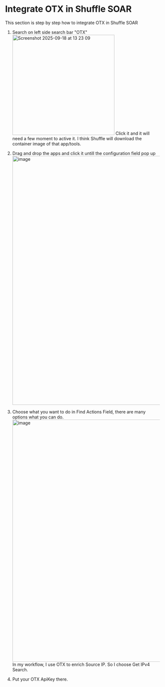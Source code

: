 # Integrate OTX in Shuffle SOAR

This section is step by step how to integrate OTX in Shuffle SOAR

1. Search on left side search bar "OTX"
   <img width="332" height="326" alt="Screenshot 2025-09-18 at 13 23 09" src="https://github.com/user-attachments/assets/1a76ad30-2622-4ce6-bb19-7d5a3674c5c4" />
   Click it and it will need a few moment to active it. I think Shuffle will download the container image of that app/tools.
2. Drag and drop the apps and click it untill the configuration field pop up
   <img width="1336" height="810" alt="image" src="https://github.com/user-attachments/assets/8de4be39-01ca-4797-8984-cc9a3c15e662" />

   
3. Choose what you want to do in Find Actions Field, there are many options what you can do.
   <img width="652" height="788" alt="image" src="https://github.com/user-attachments/assets/f98fe3aa-3ea9-4282-8d4b-3fe71e0f65c4" />
   In my workflow, I use OTX to enrich Source IP. So I choose Get IPv4 Search.

5. Put your OTX ApiKey there.
